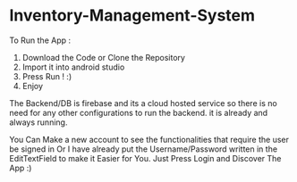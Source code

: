 # Inventory-Management-System

To Run the App :

1) Download the Code or Clone the Repository
2) Import it into android studio
3) Press Run ! :)
4) Enjoy 

The Backend/DB is firebase and its a cloud hosted service so there is no need for any other configurations
to run the backend. it is already and always running. 


You Can Make a new account to see the functionalities that require the user be signed in
Or I have already put the Username/Password written in the EditTextField to make it Easier for You. Just Press Login and Discover The App :)

